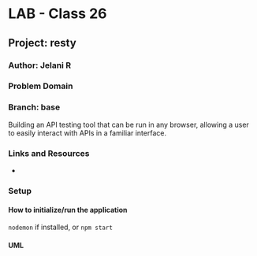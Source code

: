 # LAB - Class 26

## Project: resty

### Author: Jelani R

### Problem Domain

### Branch: base

Building an API testing tool that can be run in any browser, allowing a user to easily interact with APIs in a familiar interface.

### Links and Resources

-

### Setup

#### How to initialize/run the application

`nodemon` if installed, or `npm start`

#### UML

